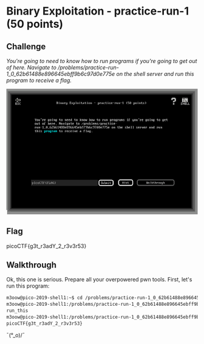 
# Binary Exploitation - practice-run-1 (50 points)

## Challenge

*You're going to need to know how to run programs if you're going to get out of here. Navigate to /problems/practice-run-1_0_62b61488e896645ebff9b6c97d0e775e on the shell server and run this program to receive a flag.*

![Challenge](./_images/binary_exploitation_practice-run-1_challenge.png)

## Flag

picoCTF{g3t_r3adY_2_r3v3r53}

## Walkthrough

Ok, this one is serious. Prepare all your overpowered pwn tools. First, let's run this program:

```bash
m3oow@pico-2019-shell1:~$ cd /problems/practice-run-1_0_62b61488e896645ebff9b6c97d0e775e
m3oow@pico-2019-shell1:/problems/practice-run-1_0_62b61488e896645ebff9b6c97d0e775e$ ls
run_this
m3oow@pico-2019-shell1:/problems/practice-run-1_0_62b61488e896645ebff9b6c97d0e775e$ ./run_this 
picoCTF{g3t_r3adY_2_r3v3r53}
```

¯\(°_o)/¯
